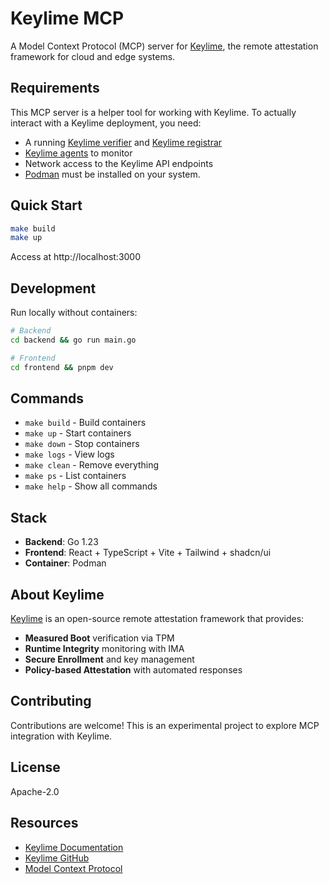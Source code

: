 # Keylime MCP

A Model Context Protocol (MCP) server for [Keylime](https://keylime.dev), the remote attestation framework for cloud and edge systems.

## Requirements

This MCP server is a helper tool for working with Keylime. To actually interact with a Keylime deployment, you need:

- A running [Keylime verifier](https://docs.redhat.com/en/documentation/red_hat_enterprise_linux/9/html/security_hardening/assembly_ensuring-system-integrity-with-keylime_security-hardening#configuring-keylime-verifier_assembly_ensuring-system-integrity-with-keylime) and [Keylime registrar](https://docs.redhat.com/en/documentation/red_hat_enterprise_linux/9/html/security_hardening/assembly_ensuring-system-integrity-with-keylime_security-hardening#configuring-keylime-registrar_assembly_ensuring-system-integrity-with-keylime)
- [Keylime agents](https://docs.redhat.com/en/documentation/red_hat_enterprise_linux/9/html/security_hardening/assembly_ensuring-system-integrity-with-keylime_security-hardening#configuring-keylime-agent_assembly_ensuring-system-integrity-with-keylime) to monitor
- Network access to the Keylime API endpoints
- [Podman](https://podman.io/getting-started/installation) must be installed on your system.

## Quick Start

```bash
make build
make up
```
Access at http://localhost:3000

## Development

Run locally without containers:

```bash
# Backend
cd backend && go run main.go

# Frontend
cd frontend && pnpm dev
```

## Commands

- `make build` - Build containers
- `make up` - Start containers
- `make down` - Stop containers  
- `make logs` - View logs
- `make clean` - Remove everything
- `make ps` - List containers
- `make help` - Show all commands

## Stack

- **Backend**: Go 1.23
- **Frontend**: React + TypeScript + Vite + Tailwind + shadcn/ui
- **Container**: Podman

## About Keylime

[Keylime](https://keylime.dev) is an open-source remote attestation framework that provides:

- **Measured Boot** verification via TPM
- **Runtime Integrity** monitoring with IMA
- **Secure Enrollment** and key management
- **Policy-based Attestation** with automated responses

## Contributing

Contributions are welcome! This is an experimental project to explore MCP integration with Keylime.

## License

Apache-2.0

## Resources

- [Keylime Documentation](https://keylime-docs.readthedocs.io/)
- [Keylime GitHub](https://github.com/keylime/keylime)
- [Model Context Protocol](https://modelcontextprotocol.io/)
